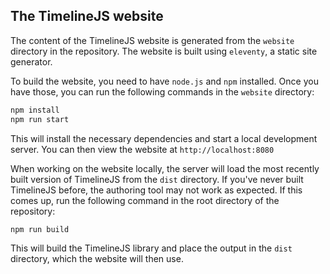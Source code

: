 The TimelineJS website
----------------------
The content of the TimelineJS website is generated from the `website` directory in the repository. The website is built using `eleventy`, a static site generator.

To build the website, you need to have `node.js` and `npm` installed. Once you have those, you can run the following commands in the `website` directory:
```bash
npm install
npm run start
```

This will install the necessary dependencies and start a local development server. You can then view the website at `http://localhost:8080`

When working on the website locally, the server will load the most recently built version of TimelineJS from the `dist` directory. If you've never built TimelineJS before, the authoring tool may not work as expected. If this comes up, run the following command in the root directory of the repository:
```bash
npm run build
```
This will build the TimelineJS library and place the output in the `dist` directory, which the website will then use.
